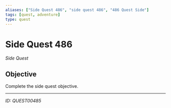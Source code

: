 ```yaml
---
aliases: ["Side Quest 486", "side quest 486", "486 Quest Side"]
tags: [quest, adventure]
type: quest
---
```


# Side Quest 486

*Side Quest*

## Objective
Complete the side quest objective.

---
*ID: QUEST00485*